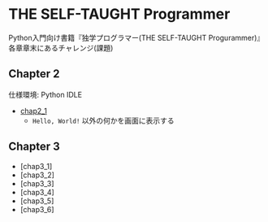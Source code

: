 # THE SELF-TAUGHT Programmer
Python入門向け書籍『独学プログラマー(THE SELF-TAUGHT Progurammer)』各章章末にあるチャレンジ(課題)
## Chapter 2
仕様環境: Python IDLE
- [chap2_1](chap2/chap2_challenge1.py)
  - `Hello, World!` 以外の何かを画面に表示する

## Chapter 3
- [chap3_1]
- [chap3_2]
- [chap3_3]
- [chap3_4]
- [chap3_5]
- [chap3_6]